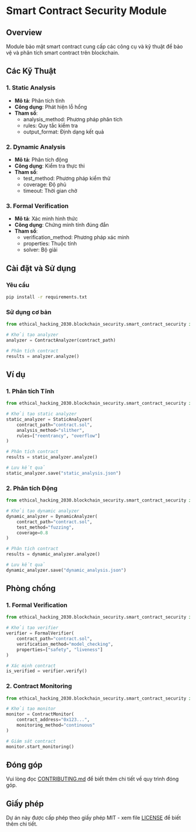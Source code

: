 # Smart Contract Security Module

## Overview
Module bảo mật smart contract cung cấp các công cụ và kỹ thuật để bảo vệ và phân tích smart contract trên blockchain.

## Các Kỹ Thuật

### 1. Static Analysis
- **Mô tả**: Phân tích tĩnh
- **Công dụng**: Phát hiện lỗ hổng
- **Tham số**:
  - analysis_method: Phương pháp phân tích
  - rules: Quy tắc kiểm tra
  - output_format: Định dạng kết quả

### 2. Dynamic Analysis
- **Mô tả**: Phân tích động
- **Công dụng**: Kiểm tra thực thi
- **Tham số**:
  - test_method: Phương pháp kiểm thử
  - coverage: Độ phủ
  - timeout: Thời gian chờ

### 3. Formal Verification
- **Mô tả**: Xác minh hình thức
- **Công dụng**: Chứng minh tính đúng đắn
- **Tham số**:
  - verification_method: Phương pháp xác minh
  - properties: Thuộc tính
  - solver: Bộ giải

## Cài đặt và Sử dụng

### Yêu cầu
```bash
pip install -r requirements.txt
```

### Sử dụng cơ bản
```python
from ethical_hacking_2030.blockchain_security.smart_contract_security import ContractAnalyzer

# Khởi tạo analyzer
analyzer = ContractAnalyzer(contract_path)

# Phân tích contract
results = analyzer.analyze()
```

## Ví dụ

### 1. Phân tích Tĩnh
```python
from ethical_hacking_2030.blockchain_security.smart_contract_security import StaticAnalyzer

# Khởi tạo static analyzer
static_analyzer = StaticAnalyzer(
    contract_path="contract.sol",
    analysis_method="slither",
    rules=["reentrancy", "overflow"]
)

# Phân tích contract
results = static_analyzer.analyze()

# Lưu kết quả
static_analyzer.save("static_analysis.json")
```

### 2. Phân tích Động
```python
from ethical_hacking_2030.blockchain_security.smart_contract_security import DynamicAnalyzer

# Khởi tạo dynamic analyzer
dynamic_analyzer = DynamicAnalyzer(
    contract_path="contract.sol",
    test_method="fuzzing",
    coverage=0.8
)

# Phân tích contract
results = dynamic_analyzer.analyze()

# Lưu kết quả
dynamic_analyzer.save("dynamic_analysis.json")
```

## Phòng chống

### 1. Formal Verification
```python
from ethical_hacking_2030.blockchain_security.smart_contract_security import FormalVerifier

# Khởi tạo verifier
verifier = FormalVerifier(
    contract_path="contract.sol",
    verification_method="model_checking",
    properties=["safety", "liveness"]
)

# Xác minh contract
is_verified = verifier.verify()
```

### 2. Contract Monitoring
```python
from ethical_hacking_2030.blockchain_security.smart_contract_security import ContractMonitor

# Khởi tạo monitor
monitor = ContractMonitor(
    contract_address="0x123...",
    monitoring_method="continuous"
)

# Giám sát contract
monitor.start_monitoring()
```

## Đóng góp
Vui lòng đọc [CONTRIBUTING.md](../../../../CONTRIBUTING.md) để biết thêm chi tiết về quy trình đóng góp.

## Giấy phép
Dự án này được cấp phép theo giấy phép MIT - xem file [LICENSE](../../../../LICENSE) để biết thêm chi tiết. 
